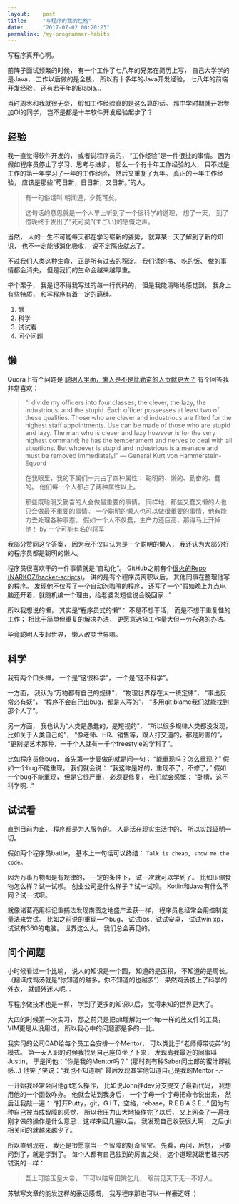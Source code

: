 ```yaml
---
layout:    post
title:     "写程序的我的性格"
date:      "2017-07-02 00:20:23"
permalink: /my-programmer-habits
---
```


写程序真开心啊。

<!--MORE-->


前阵子面试频繁的时候，
有一个工作了七八年的兄弟在简历上写，
自己大学学的是Java，
工作以后做的是全栈，
所以有十多年的Java开发经验，
七八年的前端开发经验，
还有若干年的Blabla...

当时周丞和我就很无奈，
假如工作经验真的是这么算的话。
那中学时期就开始参加OI的同学，
岂不是都是十年软件开发经验起步了？


## 经验

我一直觉得软件开发的，
或者说程序员的，
“工作经验”是一件很扯的事情。
因为假如程序员停止了学习、思考与进步，
那么一个有十年工作经验的人，
只不过是工作的第一年学习了一年的工作经验，
然后又重复了九年。
真正的十年工作经验，
应该是那些“苟日新，日日新，又日新。”的人。

> 有一句俗话叫
> 朝闻道，夕死可矣。
>
> 这句话的意思就是一个人早上听到了一个很科学的道理，
> 想了一天，
> 到了傍晚终于发出了“死可矣”(すごい)的感慨之声。

当然，
人的一生不可能每天都在学习崭新的姿势，
就算某一天了解到了新的知识，
也不一定能够消化吸收，
说不定隔夜就忘了。

不过我们人类这种生命，
正是所有过去的积淀。
我们读的书、
吃的饭、
做的事情都会消失，
但是我们的生命会越来越厚重。

举个栗子，
我是记不得我写过的每一行代码的，
但是我能清晰地感觉到，
我身上有些特质，
和写程序有着一定的羁绊。

1. 懒
2. 科学
3. 试试看
4. 问个问题


## 懒

Quora上有个问题是
[聪明人里面，懒人是不是比勤奋的人贡献更大？][quora-lazy-active]
有个回答我非常喜欢：

> “I divide my officers into four classes; the clever, the lazy, the industrious, and the stupid. Each officer possesses at least two of these qualities. Those who are clever and industrious are fitted for the highest staff appointments. Use can be made of those who are stupid and lazy. The man who is clever and lazy however is for the very highest command; he has the temperament and nerves to deal with all situations. But whoever is stupid and industrious is a menace and must be removed immediately!”
> — General Kurt von Hammerstein-Equord
>
> 在我眼里，我的下属们一共占了四种属性：
> 聪明的、懒的、勤奋的、蠢的。
> 他们每一个人都占了两种属性以上。
>
> 那些既聪明又勤奋的人会做最重要的事情，
> 同样地，那些又蠢又懒的人也只会做最不重要的事情。
> 一个聪明的懒人也可以做很重要的事情，他有能力去处理各种事态。
> 假如一个人不仅蠢，生产力还巨高，那得马上开掉他！
> by 一个可能有名的将军

我部分赞同这个答案，
因为我不仅自认为是一个聪明的懒人，
我还认为大部分好的程序员都是聪明的懒人。

程序员很喜欢干的一件事情就是“自动化”。
GitHub之前有个[很火的Repo (NARKOZ/hacker-scripts)][hacker-scripts]，
讲的是有个程序员离职以后，
其他同事在整理他写的程序。
发现他不仅写了一个自动泡咖啡的程序，
还写了一个“假如晚上九点电脑还开着，就随机编一个理由，给老婆发短信说会晚回家…”

所以我想说的懒，
其实是“程序员式的懒”：
不是不想干活，
而是不想干重复性的工作；
相比于简单但重复的解决办法，
更愿意选择工作量大但一劳永逸的办法。

毕竟聪明人支起世界，
懒人改变世界嘛。


## 科学

我有两个口头禅，
一个是“这很科学”，
一个是“这不科学”。

一方面，
我认为“万物都有自己的规律”，
“物理世界存在大一统定律”，
“事出反常必有妖”，
“程序不会自己出bug，都是人写的”，
“多用git blame我们就能找到那个人了”。

另一方面，
我也认为“人类是愚蠢的，是短视的”，
“所以很多规律人类都没发现，比如关于人类自己的”，
“像老师、HR、销售等，跟人打交道的，都是厉害的”，
“更别提艺术那种，一千个人就有一千个freestyle的学科了”。

比如程序员修bug，
首先第一步要做的就是问一句：
“能重现吗？怎么重现？”
假如一个bug不能重现，
我们就会说：
“我这咋是好的，重现不了，不修了。”
假如一个bug不能重现，
但是它很严重，
必须要修复，
我们就会感慨：
“卧槽，这不科学啊…”


## 试试看

直到目前为止，
程序都是为人服务的。
人是活在现实生活中的，
所以实践证明一切。

假如两个程序员battle，
基本上一句话可以终结：
`Talk is cheap, show me the code`。

因为万事万物都是有规律的，
一定的条件下，
试一次就可以学到了。
比如压缩食物怎么样？试一试呗。
创业公司是什么样子？试一试呗。
Kotlin和Java有什么不同？试一试呗。

就像诸葛亮用标记重捕法发现南蛮之地盛产孟获一样，
程序员也经常会用控制变量法来尝试。
比如之前说的重现一个bug，
试试ios，试试安卓，
试试win xp，试试有360的电脑。
世界这么大，
我们总会再见的。


## 问个问题

小时候看过一个比喻，
说人的知识是一个圆，
知道的是面积，
不知道的是周长。
（翻译成鸡汤就是“你知道的越多，你不知道的也越多”）
果然鸡汤披上了科学的外衣，
就额外迷人呢…

写程序做技术也是一样，
学到了更多的知识以后，
觉得未知的世界更大了。

大四的时候第一次实习，
那之前只是把git理解为一个ftp一样的放文件的工具，
VIM更是从没用过，
所以我心中的问题那是多的一比。

我实习的公司QAD给每个员工会安排一个Mentor，
可以类比于“老师傅带徒弟”的模式。
第一天入职的时候我找到自己座位坐了下来，
发现离我最近的同事叫Justin，
于是问他：“你是我的Mentor吗？”
(那时刻有种Saber问士郎的蜜汁即视感…)
他笑了笑说：“我也不知道啊”
最后发现其实他知道自己是我的Mentor -.-

一开始我经常会问他git怎么操作，
比如说John往dev分支提交了最新代码，
我想用他的一个函数咋办。
他就会站到我身后，
一个字母一个字母把命令说出来，
然后让我敲一遍：
“打开Putty，git，G I T，空格，rebase，R E B A S E...”
因为有种自己被当成智障的感觉，
所以我压力山大地操作完了以后，
又上网查了一遍我刚才做的操作是什么意思…
这样来回几遍以后，
我发现自己收获很大啊，
之后git相关问的就越来越少了。

所以直到现在，
我还是很愿意当一个智障的好奇宝宝。
先看，再问，后想，
只要问到了，就是学到了。
每个人都有自己独到的厉害之处，
这个道理就跟老祖宗苏轼说的一样：

> 吾上可陪玉皇大帝，
> 下可以陪卑田院乞儿，
> 眼前见天下无一不好人。

苏轼写文章的能发这样的豪迈感慨，
我写程序那也可以一样豪迈呀 :)

[quora-lazy-active]: https://www.quora.com/Do-intelligent-lazy-people-achieve-more-in-life-than-intelligent-active-people
[hacker-scripts]: https://github.com/NARKOZ/hacker-scripts
